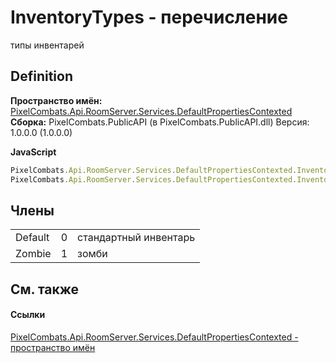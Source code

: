 # InventoryTypes - перечисление


типы инвентарей



## Definition
**Пространство имён:** <a href="799af8ab-53d4-0ebd-f4eb-cde8029e7e44">PixelCombats.Api.RoomServer.Services.DefaultPropertiesContexted</a>  
**Сборка:** PixelCombats.PublicAPI (в PixelCombats.PublicAPI.dll) Версия: 1.0.0.0 (1.0.0.0)

**JavaScript**
``` JavaScript
PixelCombats.Api.RoomServer.Services.DefaultPropertiesContexted.InventoryTypes = function();
PixelCombats.Api.RoomServer.Services.DefaultPropertiesContexted.InventoryTypes.createEnum('PixelCombats.Api.RoomServer.Services.DefaultPropertiesContexted.InventoryTypes', false);
```



## Члены
<table>
<tr>
<td>Default</td>
<td>0</td>
<td>стандартный инвентарь</td></tr>
<tr>
<td>Zombie</td>
<td>1</td>
<td>зомби</td></tr>
</table>

## См. также


#### Ссылки
<a href="799af8ab-53d4-0ebd-f4eb-cde8029e7e44">PixelCombats.Api.RoomServer.Services.DefaultPropertiesContexted - пространство имён</a>  
